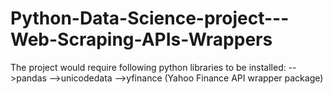 # Python-Data-Science-project---Web-Scraping-APIs-Wrappers
The project would require following python libraries to be installed:
-->pandas
-->unicodedata
-->yfinance (Yahoo Finance API wrapper package)
